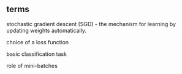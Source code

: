 

## terms



 stochastic gradient descent (SGD) -  the mechanism for learning by updating weights automatically. 
 
 choice of a loss function 
 
 basic classification task
 
 role of mini-batches
